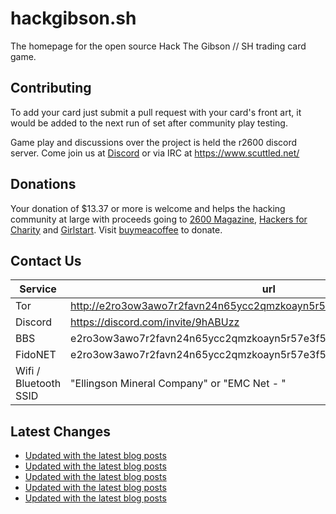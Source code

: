 # hackgibson.sh
The homepage for the open source Hack The Gibson // SH trading card game.


## Contributing

To add your card just submit a pull request with your card's front art, it would be added to the next run of set after community play testing.

Game play and discussions over the project is held the r2600 discord server. Come join us at [Discord](https://discord.com/invite/9hABUzz) or via IRC at https://www.scuttled.net/


## Donations

Your donation of $13.37 or more is welcome and helps the hacking community at large with proceeds going to [2600 Magazine](https://2600.com/), [Hackers for Charity](https://hackersforcharity.org) and [Girlstart](https://girlstart.org).  Visit [buymeacoffee](https://www.buymeacoffee.com/hackgibson.sh) to donate.


## Contact Us

Service | url
-|-
Tor | http://e2ro3ow3awo7r2favn24n65ycc2qmzkoayn5r57e3f56nvjwdcgg32ad.onion
Discord | https://discord.com/invite/9hABUzz
BBS | e2ro3ow3awo7r2favn24n65ycc2qmzkoayn5r57e3f56nvjwdcgg32ad.onion:23
FidoNET | e2ro3ow3awo7r2favn24n65ycc2qmzkoayn5r57e3f56nvjwdcgg32ad.onion:24554
Wifi / Bluetooth SSID | "Ellingson Mineral Company" or "EMC Net - <fidonet address>"

## Latest Changes
<!-- BLOG-POST-LIST:START -->
- [Updated with the latest blog posts](https://github.com/DFW2600/hackgibson.sh/commit/2ef57b8bf1c35406d95489012c270af5586b55e5)
- [Updated with the latest blog posts](https://github.com/DFW2600/hackgibson.sh/commit/158c44985d1c29f1dedbbd0376f9da3a8759c1ee)
- [Updated with the latest blog posts](https://github.com/DFW2600/hackgibson.sh/commit/a7632333a8d8849da52b200c4b203c8a9d2588f0)
- [Updated with the latest blog posts](https://github.com/DFW2600/hackgibson.sh/commit/b201b3119221931847e0c6d7c46bab46eedc9b4f)
- [Updated with the latest blog posts](https://github.com/DFW2600/hackgibson.sh/commit/9f485d7b2f1bf1055adb574f5828421930c21668)
<!-- BLOG-POST-LIST:END -->
